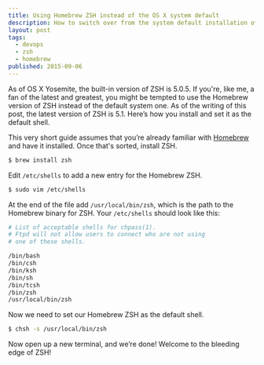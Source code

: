 ```yaml
---
title: Using Homebrew ZSH instead of the OS X system default
description: How to switch over from the system default installation of ZSH to the Homebrew version.
layout: post
tags:
  - devops
  - zsh
  - homebrew
published: 2015-09-06
---
```


As of OS X Yosemite, the built-in version of ZSH is 5.0.5. If you're, like me, a fan of the latest and greatest, you might be tempted to use the Homebrew version of ZSH instead of the default system one. As of the writing of this post, the latest version of ZSH is 5.1. Here’s how you install and set it as the default shell.

This very short guide assumes that you’re already familiar with [Homebrew](http://brew.sh/) and have it installed. Once that's sorted, install ZSH.

~~~bash
$ brew install zsh
~~~

Edit `/etc/shells` to add a new entry for the Homebrew ZSH.

~~~bash
$ sudo vim /etc/shells
~~~

At the end of the file add `/usr/local/bin/zsh`, which is the path to the Homebrew binary for ZSH. Your `/etc/shells` should look like this:

~~~bash
# List of acceptable shells for chpass(1).
# Ftpd will not allow users to connect who are not using
# one of these shells.

/bin/bash
/bin/csh
/bin/ksh
/bin/sh
/bin/tcsh
/bin/zsh
/usr/local/bin/zsh
~~~

Now we need to set our Homebrew ZSH as the default shell.

~~~bash
$ chsh -s /usr/local/bin/zsh
~~~

Now open up a new terminal, and we’re done! Welcome to the bleeding edge of ZSH!
